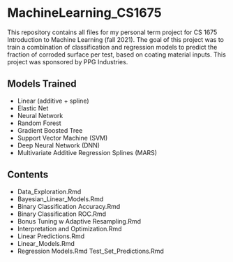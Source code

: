 # MachineLearning_CS1675
This repository contains all files for my personal term project for CS 1675 Introduction to Machine Learning (fall 2021). The goal of this project was to train a combination of classification and regression models to predict the fraction of corroded surface per test, based on coating material inputs. This project was sponsored by PPG Industries. 

## Models Trained
- Linear (additive + spline)
- Elastic Net 
- Neural Network
- Random Forest
- Gradient Boosted Tree
- Support Vector Machine (SVM)
- Deep Neural Network (DNN)
- Multivariate Additive Regression Splines (MARS) 

## Contents
- Data_Exploration.Rmd
- Bayesian_Linear_Models.Rmd 
- Binary Classification Accuracy.Rmd 
- Binary Classification ROC.Rmd 
- Bonus Tuning w Adaptive Resampling.Rmd 
- Interpretation and Optimization.Rmd 
- Linear Predictions.Rmd 
- Linear_Models.Rmd 
- Regression Models.Rmd Test_Set_Predictions.Rmd

